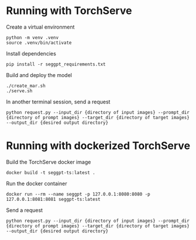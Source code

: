 # Running with TorchServe

Create a virtual environment
```
python -m venv .venv
source .venv/bin/activate
```

Install dependencies
```
pip install -r seggpt_requirements.txt
```

Build and deploy the model
```
./create_mar.sh
./serve.sh
```

In another terminal session, send a request
```
python request.py --input_dir {directory of input images} --prompt_dir {directory of prompt images} --target_dir {directory of target images} --output_dir {desired output directory}
```

# Running with dockerized TorchServe

Build the TorchServe docker image
```
docker build -t seggpt-ts:latest .
```

Run the docker container
```
docker run --rm --name seggpt -p 127.0.0.1:8080:8080 -p 127.0.0.1:8081:8081 seggpt-ts:latest
```

Send a request
```
python request.py --input_dir {directory of input images} --prompt_dir {directory of prompt images} --target_dir {directory of target images} --output_dir {desired output directory}
```
